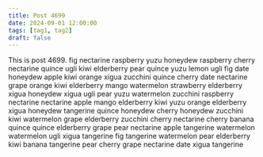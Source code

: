 ```yaml
---
title: Post 4699
date: 2024-09-01 12:00:00
tags: [tag1, tag2]
draft: false
---
```

This is post 4699.
fig
nectarine
raspberry
yuzu
honeydew
raspberry
cherry
nectarine
quince
ugli
kiwi
elderberry
pear
quince
yuzu
lemon
ugli
fig
date
honeydew
apple
kiwi
orange
xigua
zucchini
quince
cherry
date
nectarine
grape
orange
kiwi
elderberry
mango
watermelon
strawberry
elderberry
xigua
honeydew
xigua
ugli
pear
yuzu
watermelon
zucchini
raspberry
nectarine
nectarine
apple
mango
elderberry
kiwi
yuzu
orange
elderberry
xigua
honeydew
tangerine
quince
honeydew
cherry
honeydew
zucchini
kiwi
watermelon
grape
elderberry
zucchini
cherry
nectarine
cherry
banana
quince
quince
elderberry
grape
pear
nectarine
apple
tangerine
watermelon
watermelon
ugli
xigua
tangerine
fig
tangerine
watermelon
pear
elderberry
kiwi
banana
tangerine
pear
cherry
grape
nectarine
date
xigua
tangerine
